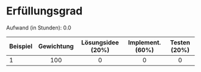 # Erfüllungsgrad

Aufwand (in Stunden): 0.0

| Beispiel  | Gewichtung  | Lösungsidee (20%) | Implement. (60%) | Testen (20%)    |
| --------- | :---------: | :---------------: | :--------------: | :-------------: |
| 1         | 100         | 0                 | 0                | 0               |
